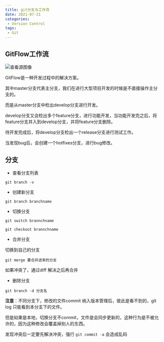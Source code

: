 ```yaml
---
title: git分支与工作流
date: 2021-07-21
categories:
 - Version Control
tags:
 - Git
---
```


## GitFlow工作流

![查看源图像](https://tse1-mm.cn.bing.net/th/id/R-C.aa2f9f69955336f8ea7f0008a94aa85a?rik=LQsxqJ%2fl5mdp9w&riu=http%3a%2f%2fblog.chucklab.com%2fimg%2fGitFlow.png&ehk=94bWKfeI5OQm6fnD0Ik5s1AMUsV6Jv1wliAisyXxmVE%3d&risl=&pid=ImgRaw&r=0)

GitFlow是一种开发过程中的解决方案。

其中master分支代表主分支，我们在进行大型项目开发的时候是不直接操作主分支的。

而是从master分支中检出develop分支进行开发。

develop分支又会检出多个feature分支，进行功能开发，当功能开发完之后，将feature分支并入到develop分支，并将feature分支删除。

待开发完成后，将develop分支检出一个release分支进行测试工作。

当发现bug后，会创建一个hotfixes分支，进行bug修改。

## 分支

* 查看分支列表

`git branch -v` 

* 创建新分支

`git branch branchname`

* 切换分支

`git switch brannchname`

`git checkout brannchname ` 

* 合并分支

切换到自己的分支

`git merge 要合并进来的分支`

如果冲突了，通过diff 解决之后再合并

* 删除分支

`git branch -d 分支名`

**注意**：不同分支下，修改的文件commit 纳入版本管理后，彼此是看不到的，git log 只能看到本分支下的文件。

但是如果是本地，切换分支不commit，文件是会同步更新的，这种行为是不被允许的，因为这种修改会覆盖掉别人的东西。



发现冲突后一定要先解决冲突，强行 `git commit -a` 会造成乱码